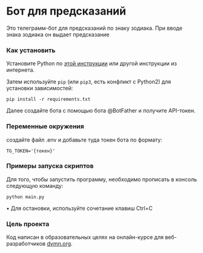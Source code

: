 # Бот для предсказаний

Это телеграмм-бот для предсказаний по знаку зодиака. При вводе знака зодиака он выдает предсказание

### Как установить

Установите Python по [этой инструкции](https://skillbox.ru/media/code/kak_zapustit_python/) или другой инструкции из интернета.

Затем используйте `pip` (или `pip3`, есть конфликт с Python2) для установки зависимостей:
```
pip install -r requirements.txt
```

Далее создайте бота с помощью бота @BotFather и получите API-токен.

### Переменные окружения

создайте файл .env и добавьте туда токен бота по формату:
```
TG_TOKEN='{токен}'
```

### Примеры запуска скриптов

Для того, чтобы запустить программу, необходимо прописать в консоль следующую команду:

```
python main.py
```

• Для остановки, используйте сочетание клавиш Ctrl+C

### Цель проекта

Код написан в образовательных целях на онлайн-курсе для веб-разработчиков [dvmn.org](https://dvmn.org/).    
